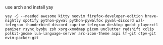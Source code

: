 use arch and install yay

```yay -S --needed awesome kitty neovim firefox-developer-edition brave-nightly spotify python-pywal python-pywalfox pywal-discord wal-telegram thunderbird discord caprine telegram-desktop godot playerctl pamixer rsync byobu zsh xorg-xmodmap picom unclutter redshift xclip polkit-gnome lua-language-server arc-icon-theme acpi lf-git ctpv-git nvim-packer-git```
